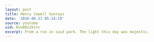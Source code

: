 ```yaml
---
layout: post
title: Henry Cowell Sunrays
date: '2016-06-21 05:14:19'
source: youtube
uid: Rvu08z2ktnc
excerpt: From a run in said park. The light this day was majestic.
---
```

